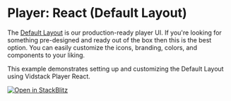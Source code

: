 # Player: React (Default Layout)

The [Default Layout][default-layout] is our production-ready player UI. If you're looking for
something pre-designed and ready out of the box then this is the best option. You can easily
customize the icons, branding, colors, and components to your liking.

This example demonstrates setting up and customizing the Default Layout using Vidstack Player React.

[![Open in StackBlitz](https://developer.stackblitz.com/img/open_in_stackblitz.svg)][stackblitz-demo]

[default-layout]: https://vidstack.io/docs/wc/player/components/layouts/default-layout
[stackblitz-demo]: https://stackblitz.com/fork/github/vidstack/examples/tree/player/react/default-layout?title=Vidstack%20Player%20-%20React%20%28Default%20Layout%29&file=src/main.ts&showSidebar=1
